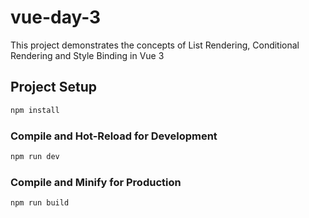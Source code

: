 # vue-day-3

This project demonstrates the concepts of List Rendering, Conditional Rendering and Style Binding in Vue 3

## Project Setup

```sh
npm install
```

### Compile and Hot-Reload for Development

```sh
npm run dev
```

### Compile and Minify for Production

```sh
npm run build
```
